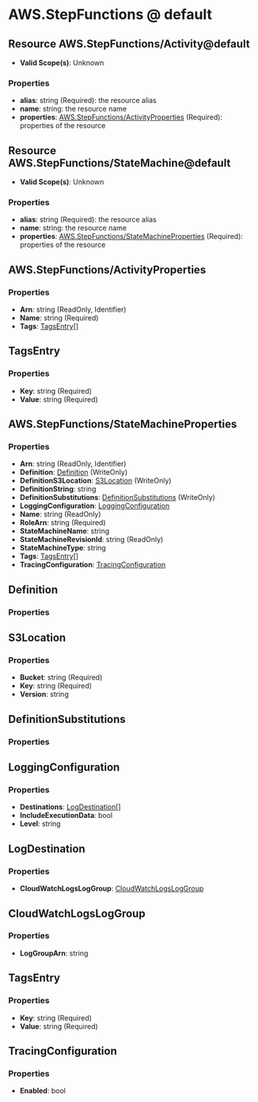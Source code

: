 # AWS.StepFunctions @ default

## Resource AWS.StepFunctions/Activity@default
* **Valid Scope(s)**: Unknown
### Properties
* **alias**: string (Required): the resource alias
* **name**: string: the resource name
* **properties**: [AWS.StepFunctions/ActivityProperties](#awsstepfunctionsactivityproperties) (Required): properties of the resource

## Resource AWS.StepFunctions/StateMachine@default
* **Valid Scope(s)**: Unknown
### Properties
* **alias**: string (Required): the resource alias
* **name**: string: the resource name
* **properties**: [AWS.StepFunctions/StateMachineProperties](#awsstepfunctionsstatemachineproperties) (Required): properties of the resource

## AWS.StepFunctions/ActivityProperties
### Properties
* **Arn**: string (ReadOnly, Identifier)
* **Name**: string (Required)
* **Tags**: [TagsEntry](#tagsentry)[]

## TagsEntry
### Properties
* **Key**: string (Required)
* **Value**: string (Required)

## AWS.StepFunctions/StateMachineProperties
### Properties
* **Arn**: string (ReadOnly, Identifier)
* **Definition**: [Definition](#definition) (WriteOnly)
* **DefinitionS3Location**: [S3Location](#s3location) (WriteOnly)
* **DefinitionString**: string
* **DefinitionSubstitutions**: [DefinitionSubstitutions](#definitionsubstitutions) (WriteOnly)
* **LoggingConfiguration**: [LoggingConfiguration](#loggingconfiguration)
* **Name**: string (ReadOnly)
* **RoleArn**: string (Required)
* **StateMachineName**: string
* **StateMachineRevisionId**: string (ReadOnly)
* **StateMachineType**: string
* **Tags**: [TagsEntry](#tagsentry)[]
* **TracingConfiguration**: [TracingConfiguration](#tracingconfiguration)

## Definition
### Properties

## S3Location
### Properties
* **Bucket**: string (Required)
* **Key**: string (Required)
* **Version**: string

## DefinitionSubstitutions
### Properties

## LoggingConfiguration
### Properties
* **Destinations**: [LogDestination](#logdestination)[]
* **IncludeExecutionData**: bool
* **Level**: string

## LogDestination
### Properties
* **CloudWatchLogsLogGroup**: [CloudWatchLogsLogGroup](#cloudwatchlogsloggroup)

## CloudWatchLogsLogGroup
### Properties
* **LogGroupArn**: string

## TagsEntry
### Properties
* **Key**: string (Required)
* **Value**: string (Required)

## TracingConfiguration
### Properties
* **Enabled**: bool

